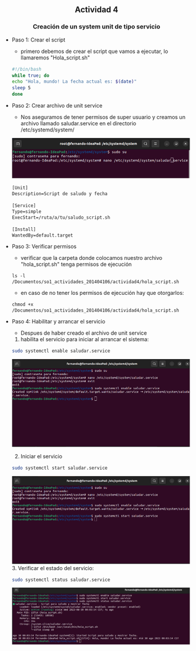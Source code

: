 <Center>

## Actividad 4
### Creación de un system unit de tipo servicio

</Center>

- Paso 1: Crear el script

    - primero debemos de crear el script que vamos a ejecutar, lo llamaremos "Hola_script.sh"

    ```bash
    #!/bin/bash
    while true; do
    echo "Hola, mundo! La fecha actual es: $(date)"
    sleep 5
    done
    ```

- Paso 2: Crear archivo de unit service

    - Nos aseguramos de tener permisos de super usuario y creamos un archivo llamado saludar.service en el directorio /etc/systemd/system/ 

    ![crear](./img/creararchivosystem.png)

    ```service
    [Unit]
    Description=Script de saludo y fecha

    [Service]
    Type=simple
    ExecStart=/ruta/a/tu/saludo_script.sh

    [Install]
    WantedBy=default.target
    ```

- Paso 3: Verificar permisos
    - verificar que la carpeta donde colocamos nuestro archivo "hola_script.sh" tenga permisos de ejecución
    
    ```
    ls -l /Documentos/so1_actividades_201404106/actividad4/hola_script.sh
    ```
    - en caso de no tener los permisos de ejecución hay que otorgarlos:
    ```
    chmod +x /Documentos/so1_actividades_201404106/actividad4/hola_script.sh
    ```

- Paso 4: Habilitar y arrancar el servicio
    - Despues de haber creado el archivo de unit service 
    1. habilita el servicio para iniciar al arrancar el sistema:

    ```bash
    sudo systemctl enable saludar.service
    ```
    ![enable](./img/enableservice.png)

    2. Iniciar el servicio

    ```bash
    sudo systemctl start saludar.service
    ```
    ![start](./img/startservice.png)
    3. Verificar el estado del servicio:
    ```bash
    sudo systemctl status saludar.service
    ```
    ![status](./img/statusservice.png)